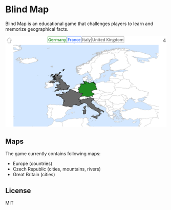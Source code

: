 # Blind Map

Blind Map is an educational game that challenges players to learn and memorize geographical facts.

![Screenshot of the map of Europe](Graphics/Screenshots/screenshot1.png)

## Maps

The game currently contains following maps:

- Europe (countries)
- Czech Republic (cities, mountains, rivers)
- Great Britain (cities)


## License

MIT
